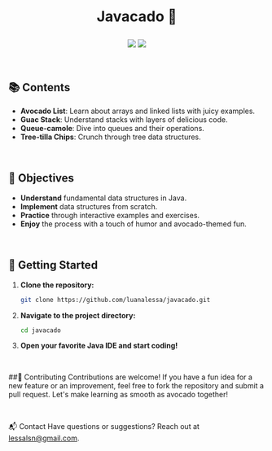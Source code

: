 # <p align = "center">Javacado 🥑 </p>

<p align = "center">
   <img src="https://img.shields.io/badge/author-luanalessa-e4f577?style=flat-square" />
   <img src="https://img.shields.io/github/languages/count/luanalessa/ts-backend-template?color=e4f577&style=flat-square" />
</p>

<br>

## 📚	 Contents
- **Avocado List**: Learn about arrays and linked lists with juicy examples.
- **Guac Stack**: Understand stacks with layers of delicious code.
- **Queue-camole**: Dive into queues and their operations.
- **Tree-tilla Chips**: Crunch through tree data structures.

<br>

## 🎯 Objectives

- **Understand** fundamental data structures in Java.
- **Implement** data structures from scratch.
- **Practice** through interactive examples and exercises.
- **Enjoy** the process with a touch of humor and avocado-themed fun.

<br>

## 🚀 Getting Started

1. **Clone the repository:**
    ```bash
    git clone https://github.com/luanalessa/javacado.git
    ```

2. **Navigate to the project directory:**
    ```bash
    cd javacado
    ```

3. **Open your favorite Java IDE and start coding!**

<br>

##🤝 Contributing
Contributions are welcome! If you have a fun idea for a new feature or an improvement, feel free to fork the repository and submit a pull request. Let's make learning as smooth as avocado together!

<br> 

📬 Contact
Have questions or suggestions? Reach out at lessalsn@gmail.com.